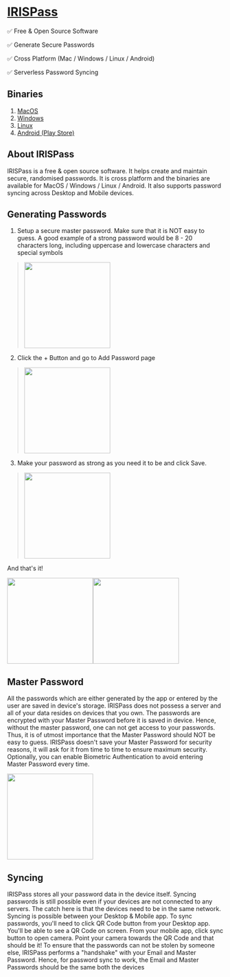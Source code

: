 # [IRISPass](avinashv.dev/iris-pass)

:white_check_mark: Free & Open Source Software

:white_check_mark: Generate Secure Passwords

:white_check_mark: Cross Platform (Mac / Windows / Linux / Android)

:white_check_mark: Serverless Password Syncing


## Binaries

1. [MacOS](https://drive.google.com/file/d/17UiFNzb-pebtogtU6jSbpd9RaIbapgtY/view)
2. [Windows](https://drive.google.com/file/d/1VC5xdTQWnwBjaiYBULnc8Yj--tf4dS9v/view)
3. [Linux](https://drive.google.com/drive/folders/1vXLeC4Jj2s6V65zW2g4zZxxHL7POyNjy)
4. [Android (Play Store)](https://play.google.com/store/apps/details?id=dev.avinashv.irispass)

## About IRISPass
IRISPass is a free & open source software. It helps create and maintain secure, randomised passwords. It is cross platform and the binaries are available for MacOS / Windows / Linux / Android. It also supports password syncing across Desktop and Mobile devices.

## Generating Passwords
1. Setup a secure master password. Make sure that it is NOT easy to guess. A good example of a strong password would be 8 - 20 characters long, including uppercase and lowercase characters and special symbols
> <image src="https://user-images.githubusercontent.com/1936119/211555597-abfa6c04-0880-44ec-abfc-18f69c271e6f.png" style="width:200px;"/>

2. Click the + Button and go to Add Password page
> <image src="https://user-images.githubusercontent.com/1936119/211555677-54f2b6f7-c229-47f4-bea0-7bb8beca955c.png" style="width:200px;"/>

3. Make your password as strong as you need it to be and click Save.
> <image src="https://user-images.githubusercontent.com/1936119/211555731-7b513f0d-b103-4ecf-8c20-ac03dd356c9a.png" style="width:200px;"/>

And that's it!
<div style="display:flex;">
<image src="https://user-images.githubusercontent.com/1936119/211555771-4232a00c-f718-43aa-b875-d9df7347187d.png" style="width:200px;"/>
<image src="https://user-images.githubusercontent.com/1936119/211555795-6d0c65db-f655-4a44-b0bf-25f3f85e63be.png" style="width:200px;"/>
</div>

## Master Password
All the passwords which are either generated by the app or entered by the user are saved in device's storage. IRISPass does not possess a server and all of your data resides on devices that you own. The passwords are encrypted with your Master Password before it is saved in device. Hence, without the master password, one can not get access to your passwords. Thus, it is of utmost importance that the Master Password should NOT be easy to guess. IRISPass doesn't save your Master Password for security reasons, it will ask for it from time to time to ensure maximum security. Optionally, you can enable Biometric Authentication to avoid entering Master Password every time.

<image src="https://user-images.githubusercontent.com/1936119/211557375-244d02cc-836d-403b-bff7-aa8c580f9db6.png" style="width:200px;"/>

## Syncing
IRISPass stores all your password data in the device itself. Syncing passwords is still possible even if your devices are not connected to any servers. The catch here is that the devices need to be in the same network. Syncing is possible between your Desktop & Mobile app. To sync passwords, you'll need to click QR Code button from your Desktop app. You'll be able to see a QR Code on screen. From your mobile app, click sync button to open camera. Point your camera towards the QR Code and that should be it! To ensure that the passwords can not be stolen by someone else, IRISPass performs a "handshake" with your Email and Master Password. Hence, for password sync to work, the Email and Master Passwords should be the same both the devices
